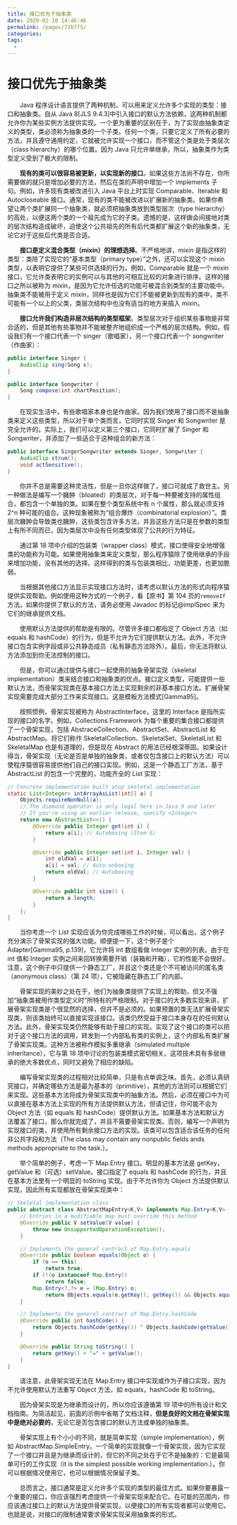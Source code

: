 ```yaml
---
title: 接口优先于抽象类
date: 2020-01-10 14:46:46
permalink: /pages/72b7f5/
categories:
tags:
  - 
---
```

# 接口优先于抽象类

&emsp;&emsp;Java 程序设计语言提供了两种机制，可以用来定义允许多个实现的类型：接口和抽象类。自从 Java 8\[JLS 9.4.3\]中引入接口的默认方法依赖，这两种机制都允许你为某些实例方法提供实现。一个更为重要的区别在于，为了实现由抽象类定义的类型，类必须称为抽象类的一个子类。任何一个类，只要它定义了所有必要的方法，并且遵守通用约定，它就被允许实现一个接口，而不管这个类是处于类层次（class hierarchy）的哪个位置。因为 Java 只允许单继承，所以，抽象类作为类型定义受到了极大的限制。

&emsp;&emsp;**现有的类可以很容易被更新，以实现新的接口**。如果这些方法尚不存在，你所需要做的就只是增加必要的方法，然后在类的声明中增加一个 implements 子句。例如，许多现有类被改进引入 Java 平台上时实现 Comparable、Iterable 和 Autocloseable 接口。通常，现有的类不能被改进以扩展新的抽象类。如果你希望让两个类扩展同一个抽象类，就必须把抽象类放到类型层次（type hierarchy）的高处，以便这两个类的一个祖先成为它的子类。遗憾的是，这样做会间接地对类的层次结构造成破坏，迫使这个公共祖先的所有后代类都扩展这个新的抽象类，无论它对于这些后代类是否合适。

&emsp;&emsp;**接口是定义混合类型（mixin）的理想选择**。不严格地讲，mixin 是指这样的类型：类除了实现它的“基本类型（primary type）”之外，还可以实现这个 mixin 类型，以表明它提供了某些可供选择的行为。例如，Comparable 就是一个 mixin 接口，它允许类表明它的实例可以与其他的可相互比较的对象进行排序。这样的接口之所以被称为 mixin，是因为它允许任选的功能可被混合到类型的主要功能中。抽象类不能被用于定义 mixin，同样也是因为它们不能被更新到现有的类中，类不可能有一个以上的父类，类层次结构中也没有适当的地方来插入 mixin。

&emsp;&emsp;**接口允许我们构造非层次结构的类型框架**。类型层次对于组织某些事物是非常合适的，但是其他有些事物并不能被整齐地组织成一个严格的层次结构。例如，假设我们有一个接口代表一个 singer（歌唱家），另一个接口代表一个 songwriter（作曲家）：

```java
public interface Singer {
    AudioClip sing(Song s);
}

public interface Songwriter {
    Song compose(int chartPosition);
}
```

&emsp;&emsp;在现实生活中，有些歌唱家本身也是作曲家。因为我们使用了接口而不是抽象类来定义这些类型，所以对于单个类而言，它同时实现 Singer 和 Songwriter 是完全允许的。实际上，我们可以定义第三个接口，它同时扩展了 Singer 和 Songwriter，并添加了一些适合于这种组合的新方法：

```java
public interface SingerSongwriter extends Singer, Songwriter {
    AudioClip strum();
    void actSensitive();
}
```

&emsp;&emsp;你并不总是需要这种灵活性，但是一旦你这样做了，接口可就成了救世主。另一种做法是编写一个臃肿（bloated）的类层次，对于每一种要被支持的属性组合，都包含一个单独的类。如果在整个类型系统中有 n 个属性，那么就必须支持 2^n 种可能的组合。这种现象被称为“组合爆炸（combinatorial explosion）”。类层次臃肿会导致类也臃肿，这些类包含许多方法，并且这些方法只是在参数的类型上有所不同而已，因为类层次中没有任何类型体现了公共的行为特征。

&emsp;&emsp;通过第 18 项中介绍的包装类（wrapper class）模式，接口使得安全地增强类的功能称为可能。如果使用抽象类来定义类型，那么程序猿除了使用继承的手段来增加功能，没有其他的选择。这样得到的类与包装类相比，功能更差，也更加脆弱。

&emsp;&emsp;当根据其他接口方法显示实现接口方法时，请考虑以默认方法的形式向程序猿提供实现帮助。例如使用这种方式的一个例子，看【原书】第 104 页的`removeIf`方法。如果你提供了默认的方法，请务必使用 Javadoc 的标记@implSpec 来为它们的继承提供文档。

&emsp;&emsp;使用默认方法提供的帮助是有限的。尽管许多接口都指定了 Object 方法（如 equals 和 hashCode）的行为，但是不允许为它们提供默认方法。此外，不允许接口包含实例字段或非公共静态成员（私有静态方法除外）。最后，你无法将默认方法添加到你无法控制的接口。

&emsp;&emsp;但是，你可以通过提供与接口一起使用的抽象骨架实现（skeletal implementation）类来结合接口和抽象类的优点。接口定义类型，可能提供一些默认方法，而骨架实现类在基本接口方法上实现剩余的非基本接口方法。扩展骨架实现需要完成大部分工作来实现接口。这是模板方法模式\[Gamma95\]。

&emsp;&emsp;按照惯例，骨架实现被称为 AbstractInterface，这里的 Interface 是指所实现的接口的名字。例如，Collections Framework 为每个重要的集合接口都提供了一个骨架实现，包括 AbstraceCollection、AbstractSet、AbstractList 和 AbstractMap。将它们称作 SkeletalCollection、SkeletalSet、SkeletalList 和 SkeletalMap 也是有道理的，但是现在 Abstract 的用法已经根深蒂固。如果设计得当，骨架实现（无论是否是单独的抽象类，或者仅包含接口上的默认方法）可以使程序猿很容易提供他们自己的接口实现。例如，这是一个静态工厂方法，基于 AbstractList 的包含一个完整的，功能齐全的 List 实现：

```java
// Concrete implementation built atop skeletal implementation
static List<Integer> intArrayAsList(int[] a) {
    Objects.requireNonNull(a);
    // The diamond operator is only legal here in Java 9 and later
    // If you're using an earlier release, specify <Integer>
    return new AbstractList<>() {
        @Override public Integer get(int i) {
            return a[i]; // Autoboxing (Item 6)
        }

        @Override public Integer set(int i, Integer val) {
            int oldVal = a[i];
            a[i] = val; // Auto-unboxing
            return oldVal; // Autoboxing
        }

        @Override public int size() {
            return a.length;
        }
    };
}
```

&emsp;&emsp;当你考虑一个 List 实现应该为你完成哪些工作的时候，可以看出，这个例子充分演示了骨架实现的强大功能。顺便提一下，这个例子是个 Adapter\[Gamma95, p.139\]，它允许将 int 数组看做 Integer 实例的列表。由于在 int 值和 Integer 实例之间来回转换需要开销（装箱和开箱），它的性能不会很好。注意，这个例子中只提供一个静态工厂，并且这个类还是个不可被访问的匿名类（anonymous class）（第 24 项），它被隐藏在静态工厂的内部。

&emsp;&emsp;骨架实现的美妙之处在于，他们为抽象类提供了实现上的帮助，但又不强加“抽象类被用作类型定义时”所特有的严格限制。对于接口的大多数实现来讲，扩展骨架实现类是个很显然的选择，但并不是必须的。如果预置的类无法扩展骨架实现类，则该类始终可以直接实现该接口。该类仍然受益于接口本身存在的任何默认方法。此外，骨架实现类仍然能够有助于接口的实现。实现了这个接口的类可以把对于这个接口方法的调用，转发到一个内部私有类的实例上，这个内部私有类扩展了骨架实现类。这种方法被称作模拟多重继承（simulated multiple inheritance），它与第 18 项中讨论的包装类模式密切相关。这项技术具有多层继承的绝大多数优点，同时又避免了相应的缺陷。

&emsp;&emsp;编写骨架实现类的过程相对比较简单，只是有点单调乏味。首先，必须认真研究接口，并确定哪些方法是最为基本的（primitive），其他的方法则可以根据它们来实现。这些基本方法将成为骨架实现类中的抽象方法。然后，必须在接口中为可以直接在基本方法上实现的所有方法提供默认方法，但请记住，你可能不会为 Object 方法（如 equals 和 hashCode）提供默认方法。如果基本方法和默认方法覆盖了接口，那么你就完成了，并且不需要骨架实现类。否则，编写一个声明为实现接口的类，并使用所有剩余接口方法的实现。该类可以包含适合该任务的任何非公共字段和方法（The class may contain any nonpublic fields ands methods appropriate to the task.）。

&emsp;&emsp;举个简单的例子，考虑一下 Map.Entry 接口。明显的基本方法是 getKey，getValue 和（可选）setValue。接口指定了 equals 和 hashCode 的行为，并且在基本方法里有一个明显的 toString 实现。由于不允许你为 Object 方法提供默认实现，因此所有实现都放在骨架实现类中：

```java
// Skeletal implementation class
public abstract class AbstractMapEntry<K,V> implements Map.Entry<K,V> {
    // Entries in a modifiable map must override this method
    @Override public V setValue(V value) {
        throw new UnsupportedOperationException();
    }

    // Implements the general contract of Map.Entry.equals
    @Override public boolean equals(Object o) {
        if (o == this)
            return true;
        if (!(o instanceof Map.Entry))
            return false;
        Map.Entry<?,?> e = (Map.Entry) o;
            return Objects.equals(e.getKey(), getKey()) && Objects.equals(e.getValue(), getValue());
    }

    // Implements the general contract of Map.Entry.hashCode
    @Override public int hashCode() {
        return Objects.hashCode(getKey()) ^ Objects.hashCode(getValue());
    }

    @Override public String toString() {
        return getKey() + "=" + getValue();
    }
}
```

&emsp;&emsp;请注意，此骨架实现无法在 Map.Entry 接口中实现或作为子接口实现，因为不允许使用默认方法重写 Object 方法，如 equals，hashCode 和 toString。

&emsp;&emsp;因为骨架实现是为继承而设计的，所以你应该遵循第 19 项中的所有设计和文档指南。为简洁起见，前面的示例中省略了文档注释，**但是良好的文档在骨架实现中是绝对必要的**，无论它是否包含接口的默认方法或单独的抽象类。

&emsp;&emsp;骨架实现上有个小小的不同，就是简单实现（simple implementation），例如 AbstractMap.SimpleEntry。一个简单的实现就像一个骨架实现，因为它实现了一个接口并且是为继承而设计的，但它的不同之处在于它不是抽象的：它是最简单可行的工作实现（it is the simplest possible working implementation.）。你可以根据情况使用它，也可以根据情况保留子类。

&emsp;&emsp;总而言之，接口通常是定义允许多个实现的类型的最佳方式。如果你要暴露一个重要的接口，你应该强烈考虑提供一个骨架实现来配合它。在可能的范围内，你应该通过接口上的默认方法提供骨架实现，以便接口的所有实现者都可以使用它。也就是说，对接口的限制通常要求骨架实现采用抽象类的形式。

